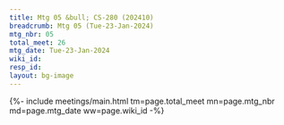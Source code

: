 ```yaml
---
title: Mtg 05 &bull; CS-280 (202410)
breadcrumb: Mtg 05 (Tue-23-Jan-2024)
mtg_nbr: 05
total_meet: 26
mtg_date: Tue-23-Jan-2024
wiki_id: 
resp_id: 
layout: bg-image
---
```


{%- include meetings/main.html
    tm=page.total_meet
    mn=page.mtg_nbr
    md=page.mtg_date
    ww=page.wiki_id
-%}

